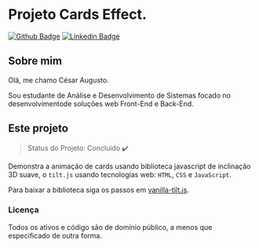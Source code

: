 # Projeto Cards Effect.

[![Github Badge](https://img.shields.io/badge/-Github-000?style=flat-square&logo=Github&logoColor=white&link=https://github.com/Cesar4ugusto)](https://github.com/Cesar4ugusto)
[![Linkedin Badge](https://img.shields.io/badge/-LinkedIn-blue?style=flat-square&logo=Linkedin&logoColor=white&linkhttps://www.linkedin.com/in/c%C3%A9sar-augusto-aa8143160//)](https://www.linkedin.com/in/c%C3%A9sar-augusto-aa8143160//)

## Sobre mim

Olá, me chamo César Augusto.

Sou estudante de Análise e Desenvolvimento de Sistemas focado no desenvolvimentode soluções web Front-End e Back-End.

## Este projeto

> Status do Projeto: Concluido :heavy_check_mark:

Demonstra a animação de cards usando biblioteca javascript de inclinação 3D suave, o `tilt.js` usando tecnologias web: `HTML`, `CSS` e `JavaScript`.

Para baixar a biblioteca siga os passos em [vanilla-tilt.js](https://micku7zu.github.io/vanilla-tilt.js/).

### Licença

Todos os ativos e código são de domínio público, a menos que especificado de outra forma.